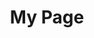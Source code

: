 ---
title: My Page
type: landing

sections:
  - block: resume-awards
    content:
      username: "admin"
      title: "My Section Title"
      text: "This is sample text content for the section."
    design:
      background:
        color: ""
        # gradient_start: "#4f46e5"
        # gradient_end: "#7c3aed"
        # text_color_light: true
      # spacing:
      #   padding: ["6", "6", "6", "6"]
      # columns: "1"
---